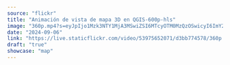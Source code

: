 ```yaml
---
source: "flickr"
title: "Animación de vista de mapa 3D en QGIS-600p-hls"
image: "360p.mp4?s=eyJpIjo1Mzk3NTY1MjA3MSwiZSI6MTcyOTM0MzQzOSwicyI6ImY2ZWU1YTlhZTgzNDY5YmZkZmY4NDc4Yjk4NDYxNTMyMmNjMzM2NmIiLCJ2IjoxfQ.mp4"
date: "2024-09-06"
link: "https://live.staticflickr.com/video/53975652071/d3bb774578/360p.mp4?s=eyJpIjo1Mzk3NTY1MjA3MSwiZSI6MTcyOTM0MzQzOSwicyI6ImY2ZWU1YTlhZTgzNDY5YmZkZmY4NDc4Yjk4NDYxNTMyMmNjMzM2NmIiLCJ2IjoxfQ"
draft: "true"
showcase: "map"
---
```

